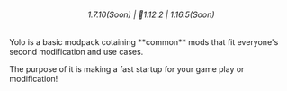 <h6 align="center">1.7.10(Soon) | 🔼1.12.2 | 1.16.5(Soon)</h6>
Yolo is a basic modpack cotaining **common** mods that fit everyone's 
second modification and use cases.

The purpose of it is making a fast startup for your game play or modification!